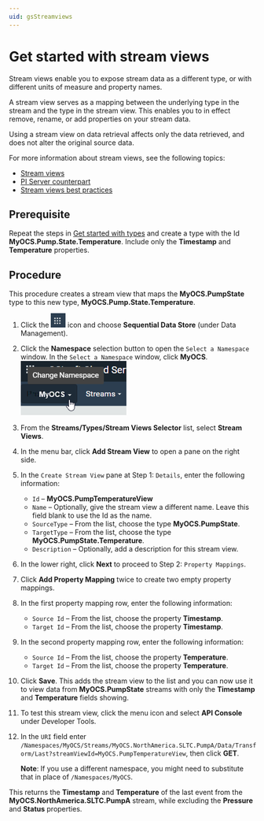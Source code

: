 ```yaml
---
uid: gsStreamviews
---
```


# Get started with stream views

Stream views enable you to expose stream data as a different type, or with different units of measure and property names. 

A stream view serves as a mapping between the underlying type in the stream and the type in the stream view. This enables you to in effect remove, rename, or add properties on your stream data. 

Using a stream view on data retrieval affects only the data retrieved, and does not alter the original source data.
 
For more information about stream views, see the following topics:

- [Stream views](xref:ccStreamviews)
- [PI Server counterpart](xref:ccStreamviews#streamviews-pi-server)
- [Stream views best practices](xref:ccStreamviews#streamviews-bestpractices)

## Prerequisite

Repeat the steps in [Get started with types](xref:gsTypes) and create a type with the Id **MyOCS.Pump.State.Temperature**. Include only the **Timestamp** and **Temperature** properties. 

## Procedure

This procedure creates a stream view that maps the **MyOCS.PumpState** type to this new type, **MyOCS.Pump.State.Temperature**.

1. Click the ![Menu icon](images/menu-icon.png) icon and choose **Sequential Data Store** (under Data Management).

1. Click the **Namespace** selection button to open the `Select a Namespace` window. In the `Select a Namespace` window, click **MyOCS**. 
     ![Namespace list](images/sds-gs-namespace.png)

1. From the **Streams/Types/Stream Views Selector** list, select **Stream Views**.

1. In the menu bar, click **Add Stream View** to open a pane on the right side.

1. In the `Create Stream View` pane at Step 1: `Details`, enter the following information:

   - `Id` &ndash; **MyOCS.PumpTemperatureView**
   - `Name` &ndash; Optionally, give the stream view a different name. Leave this field blank to use the Id as the name.
   - `SourceType` &ndash; From the list, choose the type **MyOCS.PumpState**.
   - `TargetType` &ndash; From the list, choose the type **MyOCS.PumpState.Temperature**.
   - `Description` &ndash; Optionally, add a description for this stream view.
   
1. In the lower right, click **Next** to proceed to Step 2: `Property Mappings`.

1. Click **Add Property Mapping** twice to create two empty property mappings.

1. In the first property mapping row, enter the following information:

   - `Source Id` &ndash; From the list, choose the property **Timestamp**.
   - `Target Id` &ndash; From the list, choose the property **Timestamp**.

1. In the second property mapping row, enter the following information:

   - `Source Id` &ndash; From the list, choose the property **Temperature**.
   - `Target Id` &ndash; From the list, choose the property **Temperature**.

1. Click **Save**. This adds the stream view to the list and you can now use it to view data from **MyOCS.PumpState** streams with only the **Timestamp** and **Temperature** fields showing.

1. To test this stream view, click the menu icon and select **API Console** under Developer Tools.


1. In the `URI` field enter `/Namespaces/MyOCS/Streams/MyOCS.NorthAmerica.SLTC.PumpA/Data/Transform/Last?streamViewId=MyOCS.PumpTemperatureView`, then click **GET**. 

   **Note**: If you use a different namespace, you might need to substitute that in place of `/Namespaces/MyOCS`.

This returns the **Timestamp** and **Temperature** of the last event from the **MyOCS.NorthAmerica.SLTC.PumpA** stream, while excluding the **Pressure** and **Status** properties.
